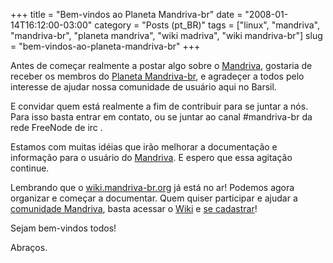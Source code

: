 +++
title = "Bem-vindos ao Planeta Mandriva-br"
date = "2008-01-14T16:12:00-03:00"
category = "Posts (pt_BR)"
tags = ["linux", "mandriva", "mandriva-br", "planeta mandriva", "wiki madriva", "wiki mandriva-br"]
slug = "bem-vindos-ao-planeta-mandriva-br"
+++

Antes de começar realmente a postar algo sobre o
[Mandriva](http://mandriva.com), gostaria de receber os membros do [Planeta
Mandriva-br](http://planeta.mandriva-br.org), e agradeçer a todos pelo
interesse de ajudar nossa comunidade de usuário aqui no Barsil.

E convidar quem está realmente a fim de contribuir para se juntar a nós. Para
isso basta entrar em contato, ou se juntar ao canal #mandriva-br da rede
FreeNode de irc .

Estamos com muitas idéias que irão melhorar a documentação e informação para o
usuário do [Mandriva](http://mandriva.com). E espero que essa agitação
continue.

Lembrando que o [wiki.mandriva-br.org](http://wiki.mandriva-br.org) já está no
ar! Podemos agora organizar e começar a documentar. Quem quiser participar e
ajudar a [comunidade Mandriva](http://mandriva-br.org), basta acessar o
[Wiki](http://wiki.mandriva-br.org) e [se
cadastrar](http://wiki.mandriva-br.org/index.php?title=Especial:Userlogin)!

Sejam bem-vindos todos!

Abraços.

